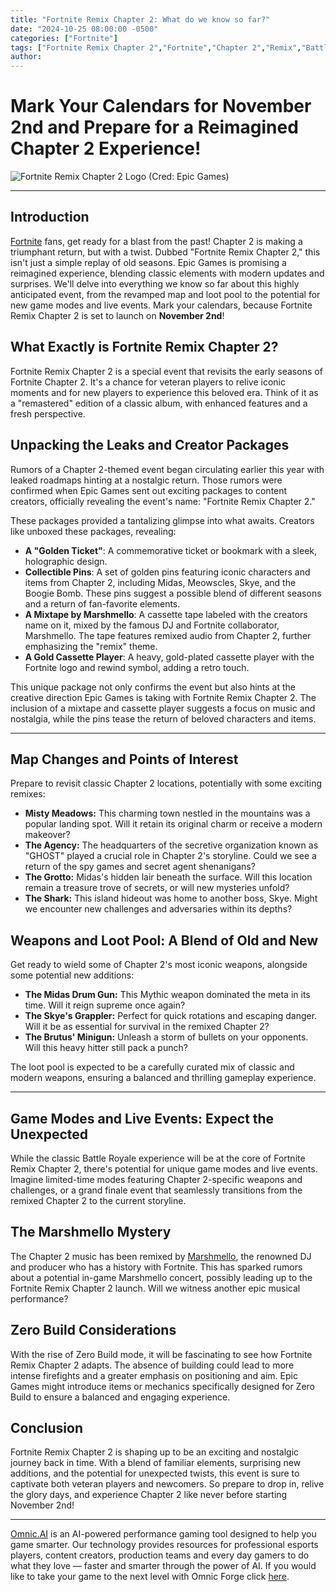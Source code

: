 ```yaml
---
title: "Fortnite Remix Chapter 2: What do we know so far?"
date: "2024-10-25 08:00:00 -0500"
categories: ["Fortnite"]
tags: ["Fortnite Remix Chapter 2","Fortnite","Chapter 2","Remix","Battle Royale","new season","leaks","map changes","weapons","loot pool","game modes","live events","Marshmello","Zero Build","November 2nd"]
author:
---
```


# Mark Your Calendars for November 2nd and Prepare for a Reimagined Chapter 2 Experience!

![Fortnite Remix Chapter 2 Logo](/2024-10-25-Fortnite-Remix-Chapter-2-What-do-we-know-so-far.png)
(Cred: Epic Games)

---

## Introduction

[Fortnite](https://www.fortnite.com/?lang=en-US) fans, get ready for a blast from the past!  Chapter 2 is making a triumphant return, but with a twist.  Dubbed "Fortnite Remix Chapter 2," this isn't just a simple replay of old seasons. Epic Games is promising a reimagined experience, blending classic elements with modern updates and surprises.  We'll delve into everything we know so far about this highly anticipated event, from the revamped map and loot pool to the potential for new game modes and live events.  Mark your calendars, because Fortnite Remix Chapter 2 is set to launch on **November 2nd**!

## What Exactly is Fortnite Remix Chapter 2?

Fortnite Remix Chapter 2 is a special event that revisits the early seasons of Fortnite Chapter 2. It's a chance for veteran players to relive iconic moments and for new players to experience this beloved era.  Think of it as a "remastered" edition of a classic album, with enhanced features and a fresh perspective.

## Unpacking the Leaks and Creator Packages

Rumors of a Chapter 2-themed event began circulating earlier this year with leaked roadmaps hinting at a nostalgic return. Those rumors were confirmed when Epic Games sent out exciting packages to content creators, officially revealing the event's name: "Fortnite Remix Chapter 2."  

These packages provided a tantalizing glimpse into what awaits.  Creators like unboxed these packages, revealing:

* **A "Golden Ticket"**: A commemorative ticket or bookmark with a sleek, holographic design.
* **Collectible Pins**:  A set of golden pins featuring iconic characters and items from Chapter 2, including Midas, Meowscles, Skye, and the Boogie Bomb.  These pins suggest a possible blend of different seasons and a return of fan-favorite elements.
* **A Mixtape by Marshmello**: A cassette tape labeled with the creators name on it, mixed by the famous DJ and Fortnite collaborator, Marshmello.  The tape features remixed audio from Chapter 2, further emphasizing the "remix" theme.
* **A Gold Cassette Player**: A heavy, gold-plated cassette player with the Fortnite logo and rewind symbol, adding a retro touch.

This unique package not only confirms the event but also hints at the creative direction Epic Games is taking with Fortnite Remix Chapter 2. The inclusion of a mixtape and cassette player suggests a focus on music and nostalgia, while the pins tease the return of beloved characters and items.

---

## Map Changes and Points of Interest

Prepare to revisit classic Chapter 2 locations, potentially with some exciting remixes:

* **Misty Meadows:** This charming town nestled in the mountains was a popular landing spot.  Will it retain its original charm or receive a modern makeover?
* **The Agency:**  The headquarters of the secretive organization known as "GHOST" played a crucial role in Chapter 2's storyline.  Could we see a return of the spy games and secret agent shenanigans?
* **The Grotto:** Midas's hidden lair beneath the surface.  Will this location remain a treasure trove of secrets, or will new mysteries unfold?
* **The Shark:** This island hideout was home to another boss, Skye.  Might we encounter new challenges and adversaries within its depths?

## Weapons and Loot Pool: A Blend of Old and New

Get ready to wield some of Chapter 2's most iconic weapons, alongside some potential new additions:

* **The Midas Drum Gun:** This Mythic weapon dominated the meta in its time. Will it reign supreme once again?
* **The Skye's Grappler:**  Perfect for quick rotations and escaping danger.  Will it be as essential for survival in the remixed Chapter 2?
* **The Brutus' Minigun:**  Unleash a storm of bullets on your opponents.  Will this heavy hitter still pack a punch?

The loot pool is expected to be a carefully curated mix of classic and modern weapons, ensuring a balanced and thrilling gameplay experience.

---

## Game Modes and Live Events: Expect the Unexpected

While the classic Battle Royale experience will be at the core of Fortnite Remix Chapter 2, there's potential for unique game modes and live events. Imagine limited-time modes featuring Chapter 2-specific weapons and challenges, or a grand finale event that seamlessly transitions from the remixed Chapter 2 to the current storyline.

## The Marshmello Mystery

The Chapter 2 music has been remixed by [Marshmello](https://www.instagram.com/marshmello/?hl=en), the renowned DJ and producer who has a history with Fortnite.  This has sparked rumors about a potential in-game Marshmello concert, possibly leading up to the Fortnite Remix Chapter 2 launch.  Will we witness another epic musical performance?

## Zero Build Considerations

With the rise of Zero Build mode, it will be fascinating to see how Fortnite Remix Chapter 2 adapts.  The absence of building could lead to more intense firefights and a greater emphasis on positioning and aim.  Epic Games might introduce items or mechanics specifically designed for Zero Build to ensure a balanced and engaging experience.

## Conclusion

Fortnite Remix Chapter 2 is shaping up to be an exciting and nostalgic journey back in time.  With a blend of familiar elements, surprising new additions, and the potential for unexpected twists, this event is sure to captivate both veteran players and newcomers.  So prepare to drop in, relive the glory days, and experience Chapter 2 like never before starting November 2nd!

---

[Omnic.AI](https://www.omnic.ai/) is an AI-powered performance gaming tool designed to help you game smarter. Our technology provides resources for professional esports players, content creators, production teams and every day gamers to do what they love — faster and smarter through the power of AI. If you would like to take your game to the next level with Omnic Forge click [here](https://forge.omnic.ai/).
